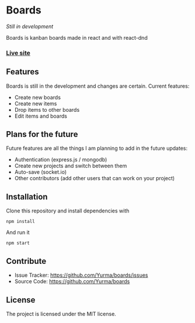 # Boards
*Still in development*

Boards is kanban boards made in react and with react-dnd

### [Live site](https://yurma.wtf/boards)

Features
--------

Boards is still in the development and changes are certain. Current features:

- Create new boards
- Create new items 
- Drop items to other boards
- Edit items and boards


Plans for the future
---------------

Future features are all the things I am planning to add in the future updates:

 - Authentication (express.js / mongodb)
 - Create new projects and switch between them
 - Auto-save  (socket.io)
 - Other contributors (add other users that can work on your project)


Installation
------------

Clone this repository and install dependencies with 

`npm install`

And run it

`npm start`

Contribute
----------

- Issue Tracker: https://github.com/Yurma/boards/issues
- Source Code: https://github.com/Yurma/boards

License
-------

The project is licensed under the MIT license.
